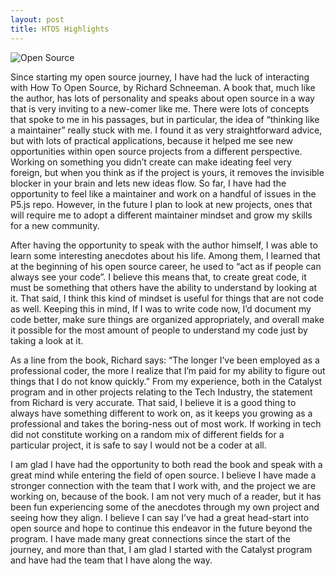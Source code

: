 ```yaml
---
layout: post
title: HTOS Highlights
---
```


![ Open Source ](https://images.unsplash.com/photo-1569017388730-020b5f80a004?ixlib=rb-4.0.3&ixid=M3wxMjA3fDB8MHxwaG90by1wYWdlfHx8fGVufDB8fHx8fA%3D%3D&auto=format&fit=crop&w=1470&q=80)

  Since starting my open source journey, I have had the luck of interacting with How To Open Source, by Richard Schneeman. A book that, much like the author, has lots of personality and speaks about open source in a way that is very inviting to a new-comer like me. There were lots of concepts that spoke to me in his passages, but in particular, the idea of “thinking like a maintainer” really stuck with me. I found it as very straightforward advice, but with lots of practical applications, because it helped me see new opportunities within open source projects from a different perspective. Working on something you didn’t create can make ideating feel very foreign, but when you think as if the project is yours, it removes the invisible blocker in your brain and lets new ideas flow. So far, I have had the opportunity to feel like a maintainer and work on a handful of issues in the P5.js repo. However, in the future I plan to look at new projects, ones that will require me to adopt a different maintainer mindset and grow my skills for a new community.

  After having the opportunity to speak with the author himself, I was able to learn some interesting anecdotes about his life. Among them, I learned that at the beginning of his open source career, he used to “act as if people can always see your code”. I believe this means that, to create great code, it must be something that others have the ability to understand by looking at it. That said, I think this kind of mindset is useful for things that are not code as well. Keeping this in mind, If I was to write code now, I’d document my code better, make sure things are organized appropriately, and overall make it possible for the most amount of people to understand my code just by taking a look at it.

  As a line from the book, Richard says: “The longer I’ve been employed as a professional coder, the more I realize that I’m paid for my ability to figure out things that I do not know quickly.” From my experience, both in the Catalyst program and in other projects relating to the Tech Industry, the statement from Richard is very accurate. That said, I believe it is a good thing to always have something different to work on, as it keeps you growing as a professional and takes the boring-ness out of most work. If working in tech did not constitute working on a random mix of different fields for a particular project, it is safe to say I would not be a coder at all. 

  I am glad I have had the opportunity to both read the book and speak with a great mind while entering the field of open source. I believe I have made a stronger connection with the team that I work with, and the project we are working on, because of the book. I am not very much of a reader, but it has been fun experiencing some of the anecdotes through my own project and seeing how they align. I believe I can say I’ve had a great head-start into open source and hope to continue this endeavor in the future beyond the program. I have made many great connections since the start of the journey, and more than that, I am glad I started with the Catalyst program and have had the team that I have along the way.
